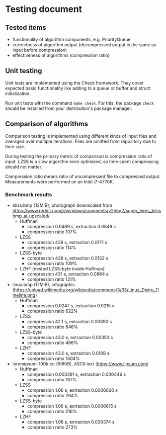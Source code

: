 # Testing document

## Tested items

- functionality of algorithm components, e.g. PriorityQueue
- correctness of algorithm output (decompressed output is the same as input before compression)
- effectiveness of algorithms (compression ratio)

## Unit testing

Unit tests are implemented using the Check framework. They cover expected basic functionality like adding to a queue or buffer and struct initialization.

Run unit tests with the command `make check`. For this, the package `check` should be installed from your distribution's package manager.

## Comparison of algorithms

Comparison testing is implemented using different kinds of input files and averaged over multiple iterations. Files are omitted from repository due to their size.

During testing the primary metric of comparison is compression ratio of input. LZSS is a slow algorithm even optimized, so time spent compressing should not matter.

Compression ratio means ratio of uncompressed file to compressed output. Measurements were performed on an Intel i7-4770K.

### Benchmark results

- bliss.bmp (12MiB), photograph downscaled from <https://www.reddit.com/r/windows/comments/y2h5q2/super_hires_blissbmp_ai_upscaled/>
    - Huffman
        - compression 0.0489 s, extraction 0.0849 s
        - compression ratio 107%
    - LZSS
        - compression 429 s, extraction 0.0171 s
        - compression ratio 114%
    - LZSS-byte
        - compression 428 s, extraction 0.0132 s
        - compression ratio 109%
    - LZHF (nested LZSS-byte inside Huffman)
        - compression 431 s, extraction 0.0864 s
        - compression ratio 121%
- linux.bmp (17MiB), infographic (<https://upload.wikimedia.org/wikipedia/commons/3/33/Linux_Distro_Timeline.png>)
    - Huffman
        - compression 0.0247 s, extraction 0.0215 s
        - compression ratio 622%
    - LZSS
        - compression 42.1 s, extraction 0.00390 s
        - compression ratio 646%
    - LZSS-byte
        - compression 43.0 s, extraction 0.00350 s
        - compression ratio 466%
    - LZHF
        - compression 43.0 s, extraction 0.0108 s
        - compression ratio 1604%
- loremipsum-100k.txt (99KiB), ASCII text (<https://www.lipsum.com>)
    - Huffman
        - compression 0.000291 s, extraction 0.000446 s
        - compression ratio 187%
    - LZSS
        - compression 1.06 s, extraction 0.0000660 s
        - compression ratio 294%
    - LZSS-byte
        - compression 1.06 s, extraction 0.0000615 s
        - compression ratio 216%
    - LZHF
        - compression 1.06 s, extraction 0.000374 s
        - compression ratio 273%
